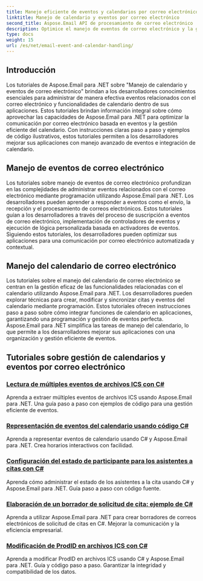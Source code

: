 ```yaml
---
title: Manejo eficiente de eventos y calendarios por correo electrónico
linktitle: Manejo de calendario y eventos por correo electrónico
second_title: Aspose.Email API de procesamiento de correo electrónico .NET
description: Optimice el manejo de eventos de correo electrónico y la gestión de calendarios con los tutoriales de Aspose.Email para .NET. Aprenda a automatizar eventos de correo electrónico e integrar perfectamente las funcionalidades del calendario.
type: docs
weight: 15
url: /es/net/email-event-and-calendar-handling/
---
```


## Introducción

Los tutoriales de Aspose.Email para .NET sobre "Manejo de calendario y eventos de correo electrónico" brindan a los desarrolladores conocimientos esenciales para administrar de manera efectiva eventos relacionados con el correo electrónico y funcionalidades de calendario dentro de sus aplicaciones. Estos tutoriales brindan información integral sobre cómo aprovechar las capacidades de Aspose.Email para .NET para optimizar la comunicación por correo electrónico basada en eventos y la gestión eficiente del calendario. Con instrucciones claras paso a paso y ejemplos de código ilustrativos, estos tutoriales permiten a los desarrolladores mejorar sus aplicaciones con manejo avanzado de eventos e integración de calendario.

## Manejo de eventos de correo electrónico

Los tutoriales sobre manejo de eventos de correo electrónico profundizan en las complejidades de administrar eventos relacionados con el correo electrónico mediante programación utilizando Aspose.Email para .NET. Los desarrolladores pueden aprender a responder a eventos como el envío, la recepción y el procesamiento de correos electrónicos. Estos tutoriales guían a los desarrolladores a través del proceso de suscripción a eventos de correo electrónico, implementación de controladores de eventos y ejecución de lógica personalizada basada en activadores de eventos. Siguiendo estos tutoriales, los desarrolladores pueden optimizar sus aplicaciones para una comunicación por correo electrónico automatizada y contextual.

## Manejo del calendario de correo electrónico

Los tutoriales sobre el manejo del calendario de correo electrónico se centran en la gestión eficaz de las funcionalidades relacionadas con el calendario utilizando Aspose.Email para .NET. Los desarrolladores pueden explorar técnicas para crear, modificar y sincronizar citas y eventos del calendario mediante programación. Estos tutoriales ofrecen instrucciones paso a paso sobre cómo integrar funciones de calendario en aplicaciones, garantizando una programación y gestión de eventos perfecta. Aspose.Email para .NET simplifica las tareas de manejo del calendario, lo que permite a los desarrolladores mejorar sus aplicaciones con una organización y gestión eficiente de eventos.

## Tutoriales sobre gestión de calendarios y eventos por correo electrónico

### [Lectura de múltiples eventos de archivos ICS con C#](./reading-multiple-events-from-ics-files-with-csharp/)
Aprenda a extraer múltiples eventos de archivos ICS usando Aspose.Email para .NET. Una guía paso a paso con ejemplos de código para una gestión eficiente de eventos.
### [Representación de eventos del calendario usando código C#](./rendering-calendar-events-using-csharp-code/)
Aprenda a representar eventos de calendario usando C# y Aspose.Email para .NET. Crea horarios interactivos con facilidad.
### [Configuración del estado de participante para los asistentes a citas con C#](./setting-participant-status-for-appointment-attendees-with-csharp/)
Aprenda cómo administrar el estado de los asistentes a la cita usando C# y Aspose.Email para .NET. Guía paso a paso con código fuente.
### [Elaboración de un borrador de solicitud de cita: ejemplo de C#](./crafting-a-draft-appointment-request-csharp-example/)
Aprenda a utilizar Aspose.Email para .NET para crear borradores de correos electrónicos de solicitud de citas en C#. Mejorar la comunicación y la eficiencia empresarial.
### [Modificación de ProdID en archivos ICS con C#](./altering-prodid-in-ics-files-with-csharp/)
Aprenda a modificar ProdID en archivos ICS usando C# y Aspose.Email para .NET. Guía y código paso a paso. Garantizar la integridad y compatibilidad de los datos. 